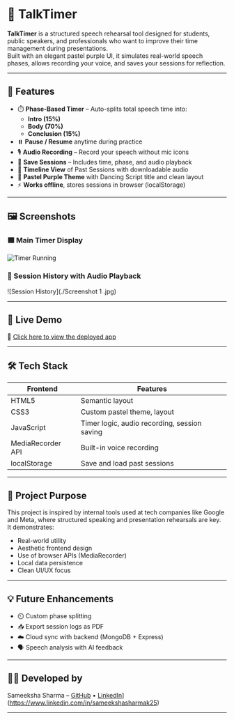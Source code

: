 # 🎤 TalkTimer

**TalkTimer** is a structured speech rehearsal tool designed for students, public speakers, and professionals who want to improve their time management during presentations.  
Built with an elegant pastel purple UI, it simulates real-world speech phases, allows recording your voice, and saves your sessions for reflection.

---

## 🌟 Features

- ⏱️ **Phase-Based Timer** – Auto-splits total speech time into:
  - **Intro (15%)**
  - **Body (70%)**
  - **Conclusion (15%)**
- ⏸️ **Pause / Resume** anytime during practice
- 🎙️ **Audio Recording** – Record your speech without mic icons
- 💾 **Save Sessions** – Includes time, phase, and audio playback
- 📝 **Timeline View** of Past Sessions with downloadable audio
- 🎨 **Pastel Purple Theme** with Dancing Script title and clean layout
- ⚡ **Works offline**, stores sessions in browser (localStorage)

---

## 🖼️ Screenshots

### 🟪 Main Timer Display
![Timer Running](assets/screenshot1.png)

### 💾 Session History with Audio Playback
![Session History](./Screenshot 1 .jpg)

---

## 🚀 Live Demo

🔗 [Click here to view the deployed app]()

---

## 🛠️ Tech Stack

| Frontend  | Features |
|-----------|----------|
| HTML5     | Semantic layout |
| CSS3      | Custom pastel theme, layout |
| JavaScript | Timer logic, audio recording, session saving |
| MediaRecorder API | Built-in voice recording |
| localStorage | Save and load past sessions |

---

## 🧠 Project Purpose

This project is inspired by internal tools used at tech companies like Google and Meta, where structured speaking and presentation rehearsals are key.  
It demonstrates:
- Real-world utility
- Aesthetic frontend design
- Use of browser APIs (MediaRecorder)
- Local data persistence
- Clean UI/UX focus

---

## 💡 Future Enhancements

- ⏲️ Custom phase splitting
- 📥 Export session logs as PDF
- ☁️ Cloud sync with backend (MongoDB + Express)
- 🗣️ Speech analysis with AI feedback

---

## 👩‍💻 Developed by

Sameeksha Sharma – [GitHub](https://github.com/SameekshaCodes) • [LinkedIn]([)](https://www.linkedin.com/in/sameekshasharmak25)

---

